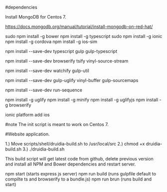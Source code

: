#dependencies

Install MongoDB for Centos 7.

https://docs.mongodb.org/manual/tutorial/install-mongodb-on-red-hat/

sudo npm install -g bower
npm install -g typescript
sudo npm install -g ionic
npm install -g cordova
npm install -g ios-sim

npm install --save-dev typescript gulp gulp-typescript

npm install --save-dev browserify tsify vinyl-source-stream

npm install --save-dev watchify gulp-util

npm install --save-dev gulp-uglify vinyl-buffer gulp-sourcemaps

npm install --save-dev run-sequence

npm install -g uglify
npm install -g minify
npm install -g uglifyjs
npm install -g browserify

ionic platform add ios

#note
The init script is meant to work on Centos 7.

#Website application.

1.) Move scripts/shell/druidia-build.sh to /usr/local/src
2.) chmod +x druidia-build.sh
3.) ./druidia-build.sh

This build script will get latest code from github, delete previous version and install
all NPM and Bower dependencies and restart server.

npm start (starts express js server)
npm run build (runs gulpfile default to compilte ts and browserify to a bundle.js)
npm run brun (runs build and start)
